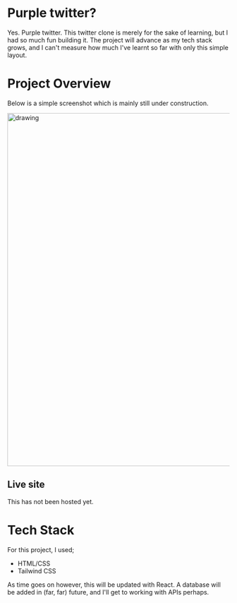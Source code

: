 # Purple twitter?
Yes. Purple twitter. This twitter clone is merely for the sake of learning, but I had so much fun building it. The project will advance as my tech stack grows, and I can't measure how much I've learnt so far with only this simple layout.

# Project Overview
<p>Below is a simple screenshot which is mainly still under construction. </p>
<img src="https://user-images.githubusercontent.com/81039882/182607462-bacde0d3-8e7f-4a40-8f3b-82b36f455adb.png" alt="drawing" width="800" align="center"/>



## Live site
This has not been hosted yet.

# Tech Stack
For this project, I used;
- HTML/CSS
- Tailwind CSS

As time goes on however, this will be updated with React. A database will be added in (far, far) future, and I'll get to working with APIs perhaps.
